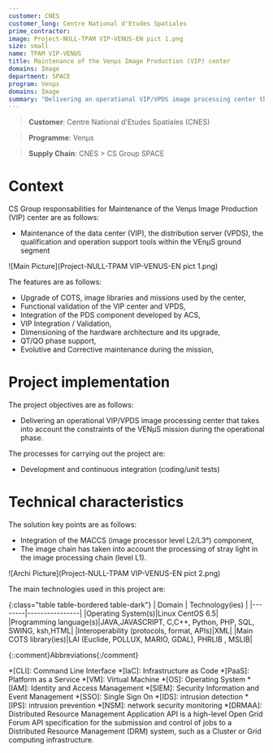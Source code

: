 ```yaml
---
customer: CNES
customer_long: Centre National d'Etudes Spatiales
prime_contractor: 
image: Project-NULL-TPAM VIP-VENUS-EN pict 1.png
size: small
name: TPAM VIP-VENUS
title: Maintenance of the Venµs Image Production (VIP) center
domains: Image
department: SPACE
program: Venμs
domains: Image
summary: "Delivering an operational VIP/VPDS image processing center that takes into account the constraints of the VENµS mission during the operational phase."
---
```


> __Customer__\: Centre National d'Etudes Spatiales (CNES)

> __Programme__\: Venμs

> __Supply Chain__\: CNES >  CS Group SPACE


# Context


CS Group responsabilities for Maintenance of the Venµs Image Production (VIP) center are as follows:
* Maintenance of the data center (VIP), the distribution server (VPDS), the qualification and operation support tools within the VEnµS ground segment

![Main Picture](Project-NULL-TPAM VIP-VENUS-EN pict 1.png)

The features are as follows:
* Upgrade of COTS, image libraries and missions used by the center,
* Functional validation of the VIP center and VPDS,
* Integration of the PDS component developed by ACS, 
* VIP Integration / Validation,
* Dimensioning of the hardware architecture and its upgrade,
* QT/QO phase support,
* Evolutive and Corrective maintenance during the mission,

# Project implementation

The project objectives are as follows:
* Delivering an operational VIP/VPDS image processing center that takes into account the constraints of the VENµS mission during the operational phase.

The processes for carrying out the project are:
* Development and continuous integration (coding/unit tests)

# Technical characteristics

The solution key points are as follows:
* Integration of the MACCS (image processor level L2/L3°) component,
* The image chain has taken into account the processing of stray light in the image processing chain (level L1).

![Archi Picture](Project-NULL-TPAM VIP-VENUS-EN pict 2.png)

The main technologies used in this project are:

{:class="table table-bordered table-dark"}
| Domain | Technology(ies) |
|--------|----------------|
|Operating System(s)|Linux  CentOS 6.5|
|Programming language(s)|JAVA,JAVASCRIPT, C,C++, Python, PHP, SQL, SWING, ksh,HTML|
|Interoperability (protocols, format, APIs)|XML|
|Main COTS library(ies)|LAI (Euclide, POLLUX, MARIO, GDAL), PHRLIB , MSLIB|



{::comment}Abbreviations{:/comment}

*[CLI]: Command Line Interface
*[IaC]: Infrastructure as Code
*[PaaS]: Platform as a Service
*[VM]: Virtual Machine
*[OS]: Operating System
*[IAM]: Identity and Access Management
*[SIEM]: Security Information and Event Management
*[SSO]: Single Sign On
*[IDS]: intrusion detection
*[IPS]: intrusion prevention
*[NSM]: network security monitoring
*[DRMAA]: Distributed Resource Management Application API is a high-level Open Grid Forum API specification for the submission and control of jobs to a Distributed Resource Management (DRM) system, such as a Cluster or Grid computing infrastructure.
